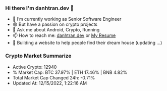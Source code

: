 ### Hi there I'm danhtran.dev 👋

- 🔭 I’m currently working as Senior Software Engineer
- 😄 But have a passion on crypto projects
- 💬 Ask me about Android, Crypto, Running 
- 📫 How to reach me: <a href="https://danhtran.dev" target="_blank">danhtran.dev</a> or <a href="Dan-Resume.pdf" target="_blank">My Resume</a>
- 🌱 Building a website to help people find their dream house (updating ...)

### Crypto Market Summarize
- Active Crypto: 12940
- % Market Cap: BTC 37.97% | ETH 17.46% | BNB 4.82%
- Total Market Cap Changed 24h: -0.71%
- Updated At: 12/15/2022, 1:22:16 AM
